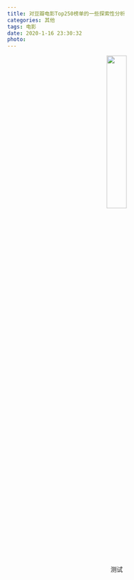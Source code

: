```yaml
---
title: 对豆瓣电影Top250榜单的一些探索性分析
categories: 其他
tags: 电影
date: 2020-1-16 23:30:32
photo: 
---
```


<center> <img src="https://i.loli.net/2020/01/16/8jVEvIgyuGBx1UX.png" width="30%" height="30%">  </center>



<center>测试



